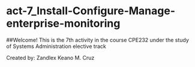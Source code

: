 # act-7_Install-Configure-Manage-enterprise-monitoring
##Welcome!
This is the 7th activity in the course CPE232 under the study of Systems Administration elective track


Created by: Zandlex Keano M. Cruz
